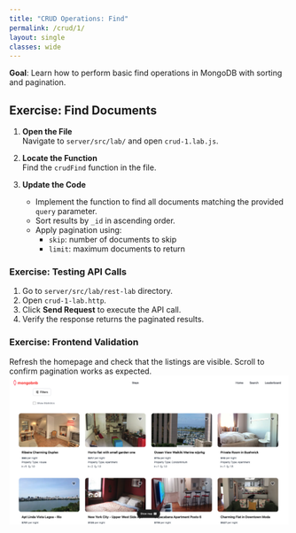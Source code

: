 ```yaml
---
title: "CRUD Operations: Find"
permalink: /crud/1/
layout: single
classes: wide
---
```


**Goal**: Learn how to perform basic find operations in MongoDB with sorting and pagination.

## Exercise: Find Documents

1. **Open the File**  
   Navigate to `server/src/lab/` and open `crud-1.lab.js`.

2. **Locate the Function**  
   Find the `crudFind` function in the file.

3. **Update the Code**  
   - Implement the function to find all documents matching the provided `query` parameter.
   - Sort results by `_id` in ascending order.
   - Apply pagination using:
     - `skip`: number of documents to skip
     - `limit`: maximum documents to return

### Exercise: Testing API Calls
1. Go to `server/src/lab/rest-lab` directory.
2. Open `crud-1-lab.http`.
3. Click **Send Request** to execute the API call.
4. Verify the response returns the paginated results.

### Exercise: Frontend Validation
Refresh the homepage and check that the listings are visible. Scroll to confirm pagination works as expected.
![crud-1-lab](../../assets/images/crud-1-lab.png)
